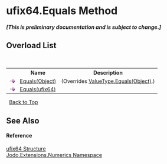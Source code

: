 # ufix64.Equals Method 
 _**\[This is preliminary documentation and is subject to change.\]**_


## Overload List
&nbsp;<table><tr><th></th><th>Name</th><th>Description</th></tr><tr><td>![Public method](media/pubmethod.gif "Public method")</td><td><a href="M_Jodo_Extensions_Numerics_ufix64_Equals_1">Equals(Object)</a></td><td> (Overrides <a href="https://docs.microsoft.com/dotnet/api/system.valuetype.equals#system-valuetype-equals(system-object)" target="_blank" rel="noopener noreferrer">ValueType.Equals(Object)</a>.)</td></tr><tr><td>![Public method](media/pubmethod.gif "Public method")</td><td><a href="M_Jodo_Extensions_Numerics_ufix64_Equals">Equals(ufix64)</a></td><td /></tr></table>&nbsp;
<a href="#ufix64.equals-method">Back to Top</a>

## See Also


#### Reference
<a href="T_Jodo_Extensions_Numerics_ufix64">ufix64 Structure</a><br /><a href="N_Jodo_Extensions_Numerics">Jodo.Extensions.Numerics Namespace</a><br />